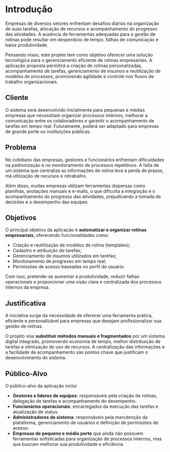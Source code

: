 
# Introdução

Empresas de diversos setores enfrentam desafios diários na organização de suas tarefas, alocação de recursos e acompanhamento do progresso das atividades. A ausência de ferramentas adequadas para a gestão de rotinas pode resultar em desperdício de tempo, falhas de comunicação e baixa produtividade. 

Pensando nisso, este projeto tem como objetivo oferecer uma solução tecnológica para o gerenciamento eficiente de rotinas empresariais. A aplicação proposta permitirá a criação de rotinas personalizadas, acompanhamento de tarefas, gerenciamento de insumos e reutilização de modelos de processos, promovendo agilidade e controle nos fluxos de trabalho organizacionais.

## Cliente 

O sistema será desenvolvido inicialmente para pequenas e médias empresas que necessitam organizar processos internos, melhorar a comunicação entre os colaboradores e garantir o acompanhamento de tarefas em tempo real. Futuramente, poderá ser adaptado para empresas de grande porte ou instituições públicas.

## Problema

No cotidiano das empresas, gestores e funcionários enfrentam dificuldades na padronização e no monitoramento de processos repetitivos. A falta de um sistema que centralize as informações de rotina leva à perda de prazos, má utilização de recursos e retrabalho.

Além disso, muitas empresas utilizam ferramentas dispersas como planilhas, anotações manuais e e-mails, o que dificulta a integração e o acompanhamento do progresso das atividades, prejudicando a tomada de decisões e o desempenho das equipes.

## Objetivos

O principal objetivo da aplicação é **automatizar e organizar rotinas empresariais**, oferecendo funcionalidades como:

- Criação e reutilização de modelos de rotina (templates);
- Cadastro e atribuição de tarefas;
- Gerenciamento de insumos utilizados em tarefas;
- Monitoramento de progresso em tempo real;
- Permissões de acesso baseadas no perfil do usuário.

Com isso, pretende-se aumentar a produtividade, reduzir falhas operacionais e proporcionar uma visão clara e centralizada dos processos internos da empresa.

## Justificativa

A iniciativa surge da necessidade de oferecer uma ferramenta prática, eficiente e personalizável para empresas que desejam profissionalizar sua gestão de rotinas. 

O projeto visa **substituir métodos manuais e fragmentados** por um sistema digital integrado, promovendo economia de tempo, melhor distribuição de tarefas e otimização do uso de recursos. A centralização das informações e a facilidade de acompanhamento são pontos chave que justificam o desenvolvimento do sistema.

## Público-Alvo

O público-alvo da aplicação inclui:

- **Gestores e líderes de equipes**: responsáveis pela criação de rotinas, delegação de tarefas e acompanhamento do desempenho.
- **Funcionários operacionais**: encarregados da execução das tarefas e atualização de status.
- **Administradores de sistema**: responsáveis pela manutenção da plataforma, gerenciamento de usuários e definição de permissões de acesso.
- **Empresas de pequeno e médio porte** que ainda não possuem ferramentas sofisticadas para organização de processos internos, mas que buscam melhorar sua produtividade e eficiência.

